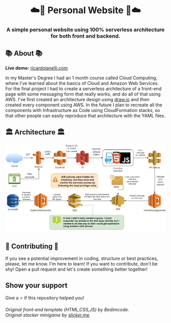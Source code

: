 <h1 align="center">
    ☁️🚀 Personal Website 🚀☁️
</h1>

<h3 align="center">
    A simple personal website using 100% serverless architecture for both front and backend.
</h3>


## 📚 About 📚

**Live demo:** [ricardoianelli.com](https://ricardoianelli.com) 

In my Master's Degree I had an 1 month course called Cloud Computing, where I've learned about the basics of Cloud and Amazon Web Services. For the final project I had to create a serverless architecture of a front-end page with some messaging form that really works, and do all of that using AWS. I've first created an architecture design using [draw.io](draw.io) and then created every component using AWS. In the future I plan to recreate all the components with Infrastructure as Code using CloudFormation stacks, so that other people can easily reproduce that architecture with the YAML files.

## 🏛️ Architecture 🏛️
![Serverless Architecture](assets/backend/serverless_architecture.png "Serverless Architecture")

## 🚧 Contributing 🚧

If you see a potential improvement in coding, structure or best practices, please, let me know. I'm here to learn! 
If you want to contribute, don't be shy! Open a pull request and let's create something better together!

## Show your support

Give a ⭐️ if this repository helped you!


*Original front-end template (HTML,CSS,JS) by Bedimcode.*  
*Original stacker minigame by [slicker.me](https://slicker.me/).*

